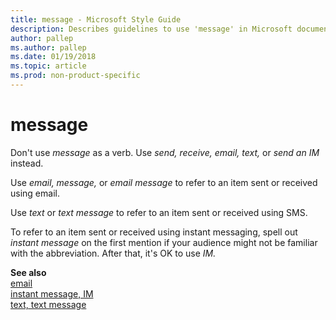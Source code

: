 ```yaml
---
title: message - Microsoft Style Guide
description: Describes guidelines to use 'message' in Microsoft documents and provides alternate examples.
author: pallep
ms.author: pallep
ms.date: 01/19/2018
ms.topic: article
ms.prod: non-product-specific
---
```


# message

Don't use *message* as a verb. Use *send, receive, email, text,* or *send an* *IM* instead.

Use *email,* *message,* or *email message* to refer to an item sent or received using email. 

Use *text* or *text message* to refer to an item sent or received using SMS. 

To refer to an item sent or received using instant messaging, spell out *instant message* on the first mention if your audience might not be familiar with the abbreviation. After that, it's OK to use *IM.*

**See also**   
[email](~/a-z-word-list-term-collections/e/email.md)  
[instant message, IM](~/a-z-word-list-term-collections/i/instant-message-im.md)  
[text, text message](~/a-z-word-list-term-collections/t/text-text-message.md)
